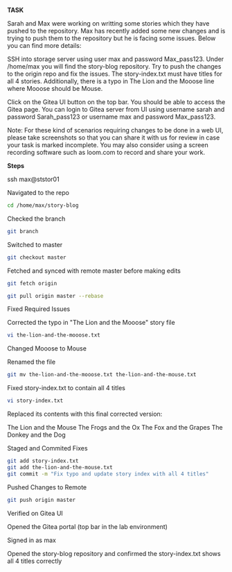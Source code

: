 **TASK**

Sarah and Max were working on writting some stories which they have pushed to the repository. Max has recently added some new changes and is trying to push them to the repository but he is facing some issues. Below you can find more details:

SSH into storage server using user max and password Max_pass123. Under /home/max you will find the story-blog repository. Try to push the changes to the origin repo and fix the issues. The story-index.txt must have titles for all 4 stories. Additionally, there is a typo in The Lion and the Mooose line where Mooose should be Mouse.

Click on the Gitea UI button on the top bar. You should be able to access the Gitea page. You can login to Gitea server from UI using username sarah and password Sarah_pass123 or username max and password Max_pass123.

Note: For these kind of scenarios requiring changes to be done in a web UI, please take screenshots so that you can share it with us for review in case your task is marked incomplete. You may also consider using a screen recording software such as loom.com to record and share your work.


**Steps**

ssh max@ststor01

Navigated to the repo

```bash
cd /home/max/story-blog
```

Checked the branch 

```bash
git branch
```

Switched to master

```bash
git checkout master
```

Fetched and synced with remote master before making edits

```bash
git fetch origin
```

```bash
git pull origin master --rebase
```

Fixed Required Issues

Corrected the typo in "The Lion and the Mooose" story file

```bash
vi the-lion-and-the-mooose.txt
```

Changed Mooose to Mouse

Renamed the file

```bash
git mv the-lion-and-the-mooose.txt the-lion-and-the-mouse.txt
```

Fixed story-index.txt to contain all 4 titles

```bash
vi story-index.txt
```

Replaced its contents with this final corrected version:

The Lion and the Mouse
The Frogs and the Ox
The Fox and the Grapes
The Donkey and the Dog


Staged and Commited Fixes

```bash
git add story-index.txt
git add the-lion-and-the-mouse.txt
git commit -m "Fix typo and update story index with all 4 titles"
```

Pushed Changes to Remote

```bash
git push origin master
```
Verified on Gitea UI

Opened the Gitea portal (top bar in the lab environment)

Signed in as max

Opened the story-blog repository and confirmed the story-index.txt shows all 4 titles correctly



